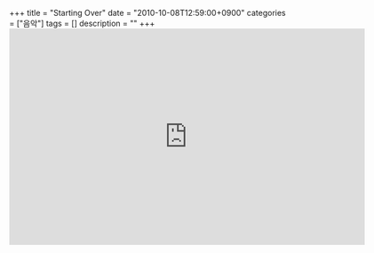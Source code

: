 +++
title = "Starting Over"
date = "2010-10-08T12:59:00+0900"
categories = ["음악"]
tags = []
description = ""
+++
<span class="copyright_entry" style="display:block;" title="Starting Over@@**@@http://shed.egloos.com/3463879"></span>
<embed src="http://www.youtube.com/v/_IXX5gFBkfY&amp;hl=en_US&amp;feature=player_embedded&amp;version=3" type="application/x-shockwave-flash" allowfullscreen="true" allowScriptAccess="always" width="640" height="390"> 
<!--
       <rdf:RDF xmlns:rdf="http://www.w3.org/1999/02/22-rdf-syntax-ns#"
		    xmlns:dc="http://purl.org/dc/elements/1.1/"
		    xmlns:trackback="http://madskills.com/public/xml/rss/module/trackback/">
       <rdf:Description
	        rdf:about="http://shed.egloos.com/3463879"
	        dc:identifier="http://shed.egloos.com/3463879"
	        dc:title="Starting Over"
	        trackback:ping="http://shed.egloos.com/tb/3463879"/>
       </rdf:RDF>
       -->

<ul></ul>